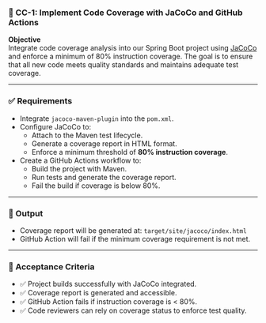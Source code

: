 ### 🎯 CC-1: Implement Code Coverage with JaCoCo and GitHub Actions

**Objective**  
Integrate code coverage analysis into our Spring Boot project using [JaCoCo](https://www.jacoco.org/jacoco/) and enforce a minimum of 80% instruction coverage. The goal is to ensure that all new code meets quality standards and maintains adequate test coverage.

---

### ✅ Requirements

- Integrate `jacoco-maven-plugin` into the `pom.xml`.
- Configure JaCoCo to:
    - Attach to the Maven test lifecycle.
    - Generate a coverage report in HTML format.
    - Enforce a minimum threshold of **80% instruction coverage**.
- Create a GitHub Actions workflow to:
    - Build the project with Maven.
    - Run tests and generate the coverage report.
    - Fail the build if coverage is below 80%.

---

### 📁 Output

- Coverage report will be generated at: `target/site/jacoco/index.html`
- GitHub Action will fail if the minimum coverage requirement is not met.

---

### 🧪 Acceptance Criteria

- ✅ Project builds successfully with JaCoCo integrated.
- ✅ Coverage report is generated and accessible.
- ✅ GitHub Action fails if instruction coverage is < 80%.
- ✅ Code reviewers can rely on coverage status to enforce test quality.
